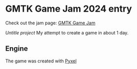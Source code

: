 # GMTK Game Jam 2024 entry
Check out the jam page: [GMTK Game Jam](https://itch.io/jam/gmtk-2024)


*Untitle project*
My attempt to create a game in about 1 day.

## Engine
The game was created with [Pyxel](https://github.com/kitao/pyxel)


